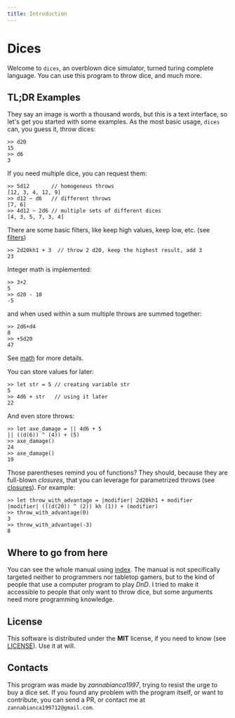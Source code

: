 ```yaml
---
title: Introduction
---
```

# Dices

Welcome to `dices`, an overblown dice simulator, turned turing complete language.
You can use this program to throw dice, and much more.

## TL;DR Examples
They say an image is worth a thousand words, but this is a text interface, so let's get you started with some examples.
As the most basic usage, `dices` can, you guess it, throw dices:
```dices
>> d20
15
>> d6
3
```
If you need multiple dice, you can request them:
```dices
>> 5d12       // homogeneus throws
[12, 3, 4, 12, 9]
>> d12 ~ d6   // different throws
[7, 6]
>> 4d12 ~ 2d6 // multiple sets of different dices
[4, 3, 5, 7, 3, 4]
```
There are some basic filters, like keep high values, keep low, etc. (see [filters](man://operators/filters))
```dices
>> 2d20kh1 + 3  // throw 2 d20, keep the highest result, add 3
23
```

Integer math is implemented:
```dices
>> 3+2
5
>> d20 - 10
-5
```
and when used within a sum multiple throws are summed together:
```dices
>> 2d6+d4
8
>> +5d20
47
```
See [math](man://operators/math) for more details.

You can store values for later:
```dices
>> let str = 5 // creating variable str
5
>> 4d6 + str   // using it later
22
```
And even store throws:
```dices
>> let axe_damage = || 4d6 + 5
|| ((d(6)) ^ (4)) + (5)
>> axe_damage()
24
>> axe_damage()
19
```
Those parentheses remind you of functions? They should, because they are full-blown *closures*, that you can leverage for parametrized throws (see [closures](man://closures)).
For example:
```dices
>> let throw_with_advantage = |modifier| 2d20kh1 + modifier
|modifier| (((d(20)) ^ (2)) kh (1)) + (modifier)
>> throw_with_advantage(0)
3
>> throw_with_advantage(-3)
8
```

## Where to go from here
You can see the whole manual using [index](man://index). The manual is not specifically targeted neither to programmers nor tabletop gamers, but to the kind of people that use a computer program to play *DnD*. I tried to make it accessible to people that only want to throw dice, but some arguments need more programming knowledge. 

## License
This software is distributed under the **MIT** license, if you need to know (see [LICENSE](man://LICENSE)). Use it at will.

## Contacts
This program was made by *zannabianca1997*, trying to resist the urge to buy a dice set.
If you found any problem with the program itself, or want to contribute, you can send a PR, or contact me at `zannabianca199712@gmail.com`.